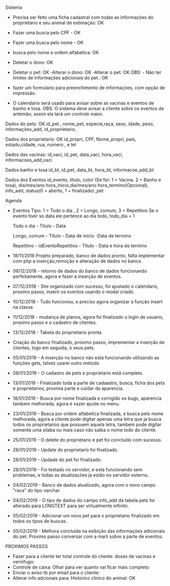 Sistema
 - Precisa ser feito uma ficha cadastral com todas as informações do proprietario e seu animal de estimação: OK
 - Fazer uma busca pelo CPF - OK
- Fazer uma busca pelo nome - OK
 - busca pelo nome e ordem alfabetica: OK
 - Deletar o dono: OK
 - Deletar o pet: OK
 -Alterar o dono: OK
 -Alterar o pet: OK
 OBS: - Não ter limites de informações adicionais do pet.: OK

 - fazer um formulario para preenchimento de informações, com opção de impressão.
 - O calendario será usado para avisar sobre as vacinas e eventos de banho e tosa.
 	OBS: O sistema deve avisar a cliente sobre os eventos de antemão, assim ela terá um controle maior.


Dados do pets: OK
	id_pet , nome_pet, especie,raça, sexo, idade, peso, informações_add, id_proprietario,

Dados dos proprietario: OK
	id_propri, CPF, Nome_propri, pais, estado,cidade, rua, numero , e tel

Dados das vacinas:
	id_vaci, id_pet, data_vaci, hora_vaci, informacoes_add_vaci

Dados banho e tosa
	id_bt, id_pet, data_bt, hora_bt, informacoe_add_bt

Dados dos Eventos
id_evento, titulo, color (Se for: 1 = Vacina. 2 = Banho e tosa), dia/mes/ano hora_inicio,dia/mes/ano hora_termino(Opcional), info_add,
status(0 = aberto, 1 = finalizado) ,pet

Agenda
- Eventos
	Tipo: 1 = Todo o dia , 2 = Longo, comum, 3 = Repetitivo
	Se o evento tiver so data ele pertence ao dia todo, todo_dia = 1

	Todo o dia
		- Titulo
		- Data

	Longo, comum
		- Titulo
		- Data de inicio
		-Data de termino

	Repetitivo
		- idEventoRepetitivo
		- Titulo
		- Data e hora de termino



- 18/11/2018 Projeto preparado, banco de dados pronto, falta implementar com php a inserção,remoção e alteração de dados no banco.
- 06/12/2018 - retorno de dados do banco de dados funcionando perfeitamente, agora e fazer a inserção de eventos.
- 07/12/2018 - Site organizado com sucesso, foi ajustado o calendario, proximo passo, inserir os eventos usando o modal criado.
- 10/12/2018 - Tudo funcionou, e preciso agora organizar a função insert na classe.
- 11/12/2018 - mudança de planos, agora foi finalizado o login de usuario, proximo passo e o cadastro de clientes.
- 13/12/2018 - Tabela do proprietario pronta
- Criação do banco finalizado, proximo passo, imprementar a inserção de clientes, logo em seguida, o seus pets.
- 05/01/2019 - A inserção no banco não esta funcionando utilizando as funções gets, talvez usarei outro metodo
- 08/01/2019 - O cadastro de pets e proprietario está completo.
- 13/01/2019 - Finalizado toda a parte de cadaastro, busca, ficha dos pets e proprietarios, proxima parte e cuidar da aparencia.
- 18/01/2019 - Busca por nome finalizada e corrigido os bugs, aparencia tambem melhorada, agora e vazer ajuste no menu.
- 23/01/2019 - Busca por ordem alfabetica finalizada, e busca pelo nome melhorada, agora a cliente pode digitar apenas uma letra que ja busca todos os proprietarios que possuem aquela letra, tambem pode digitar somente uma silaba ou mais caso não saiba o nome todo do cliente.
- 25/01/2019 - O delete do proprietario e pet foi concluido com sucesso.
- 28/01/2019 - Update do proprietario foi finalizado.
- 28/01/2019 - Updade do pet foi finalizado.
- 28/01/2019 - Foi testado no servidor, e esta funcionando sem problemas, e todas as atualizações ja estão no servidor externo.
- 04/02/2019 - Banco de dados atualizado, agora com o novo campo "raca" do tipo varchar.
- 04/02/2019 - O tipo de dados do campo info_add da tabela pets foi alterado para LONGTEXT para ser virtualmente infinito.
- 05/02/2019 - Adicionar um novo pet para o proprietario finalizado em todos os tipos de buscas.
- 05/02/2019 - Melhora concluida na exibição das informações adicionais do pet.
			   Proximo passo conversar com a marli sobre a parte de eventos.

PROXIMOS PASSOS
- Fazer para a cliente ter total controle do cliente: doses de vacinas e vernifugo:
- Controle de caixa: Olhar para ver quanto vai ficar mais completo:
- Enviar o aviso tb por email para o cliente:
- Alterar info adcionais para: Historico clinico do animal: OK
